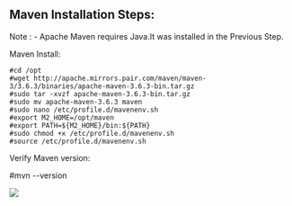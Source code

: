 ## Maven Installation Steps:
Note : - Apache Maven requires Java.It was installed in the Previous Step.

Maven Install:

```
#cd /opt
#wget http://apache.mirrors.pair.com/maven/maven-3/3.6.3/binaries/apache-maven-3.6.3-bin.tar.gz
#sudo tar -xvzf apache-maven-3.6.3-bin.tar.gz
#sudo mv apache-maven-3.6.3 maven 
#sudo nano /etc/profile.d/mavenenv.sh
#export M2_HOME=/opt/maven
#export PATH=${M2_HOME}/bin:${PATH}
#sudo chmod +x /etc/profile.d/mavenenv.sh
#source /etc/profile.d/mavenenv.sh
```
Verify Maven version:

#mvn --version

<image src="images/mavenVersionCheck.jpg"/>
